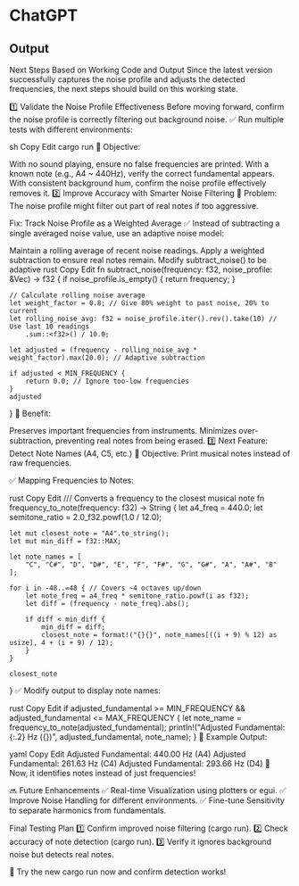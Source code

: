 # ChatGPT

## Output

Next Steps Based on Working Code and Output
Since the latest version successfully captures the noise profile and adjusts the detected frequencies, the next steps should build on this working state.

1️⃣ Validate the Noise Profile Effectiveness
Before moving forward, confirm the noise profile is correctly filtering out background noise.
✅ Run multiple tests with different environments:

sh
Copy
Edit
cargo run
🎯 Objective:

With no sound playing, ensure no false frequencies are printed.
With a known note (e.g., A4 ~ 440Hz), verify the correct fundamental appears.
With consistent background hum, confirm the noise profile effectively removes it.
2️⃣ Improve Accuracy with Smarter Noise Filtering
🎯 Problem: The noise profile might filter out part of real notes if too aggressive.

Fix: Track Noise Profile as a Weighted Average
✅ Instead of subtracting a single averaged noise value, use an adaptive noise model:

Maintain a rolling average of recent noise readings.
Apply a weighted subtraction to ensure real notes remain.
Modify subtract_noise() to be adaptive
rust
Copy
Edit
fn subtract_noise(frequency: f32, noise_profile: &Vec<f32>) -> f32 {
    if noise_profile.is_empty() {
        return frequency;
    }

    // Calculate rolling noise average
    let weight_factor = 0.8; // Give 80% weight to past noise, 20% to current
    let rolling_noise_avg: f32 = noise_profile.iter().rev().take(10) // Use last 10 readings
        .sum::<f32>() / 10.0; 

    let adjusted = (frequency - rolling_noise_avg * weight_factor).max(20.0); // Adaptive subtraction

    if adjusted < MIN_FREQUENCY {
        return 0.0; // Ignore too-low frequencies
    }
    adjusted
}
🎯 Benefit:

Preserves important frequencies from instruments.
Minimizes over-subtraction, preventing real notes from being erased.
3️⃣ Next Feature: Detect Note Names (A4, C5, etc.)
🎯 Objective: Print musical notes instead of raw frequencies.

✅ Mapping Frequencies to Notes:

rust
Copy
Edit
/// Converts a frequency to the closest musical note
fn frequency_to_note(frequency: f32) -> String {
    let a4_freq = 440.0;
    let semitone_ratio = 2.0_f32.powf(1.0 / 12.0);
    
    let mut closest_note = "A4".to_string();
    let mut min_diff = f32::MAX;
    
    let note_names = [
        "C", "C#", "D", "D#", "E", "F", "F#", "G", "G#", "A", "A#", "B"
    ];
    
    for i in -48..=48 { // Covers ~4 octaves up/down
        let note_freq = a4_freq * semitone_ratio.powf(i as f32);
        let diff = (frequency - note_freq).abs();
        
        if diff < min_diff {
            min_diff = diff;
            closest_note = format!("{}{}", note_names[((i + 9) % 12) as usize], 4 + (i + 9) / 12);
        }
    }
    
    closest_note
}
✅ Modify output to display note names:

rust
Copy
Edit
if adjusted_fundamental >= MIN_FREQUENCY && adjusted_fundamental <= MAX_FREQUENCY {
    let note_name = frequency_to_note(adjusted_fundamental);
    println!("Adjusted Fundamental: {:.2} Hz ({})", adjusted_fundamental, note_name);
}
🎯 Example Output:

yaml
Copy
Edit
Adjusted Fundamental: 440.00 Hz (A4)
Adjusted Fundamental: 261.63 Hz (C4)
Adjusted Fundamental: 293.66 Hz (D4)
🚀 Now, it identifies notes instead of just frequencies!

🔜 Future Enhancements
✅ Real-time Visualization using plotters or egui.
✅ Improve Noise Handling for different environments.
✅ Fine-tune Sensitivity to separate harmonics from fundamentals.

Final Testing Plan
1️⃣ Confirm improved noise filtering (cargo run).
2️⃣ Check accuracy of note detection (cargo run).
3️⃣ Verify it ignores background noise but detects real notes.

🚀 Try the new cargo run now and confirm detection works!
